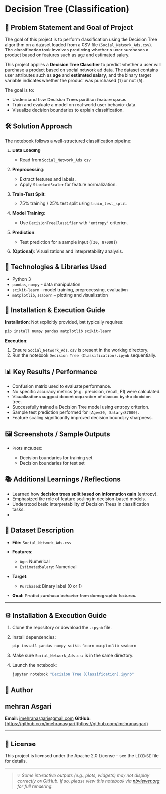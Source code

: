 # Decision Tree (Classification)

## 🧩 Problem Statement and Goal of Project

The goal of this project is to perform classification using the Decision Tree algorithm on a dataset loaded from a CSV file (`Social_Network_Ads.csv`). The classification task involves predicting whether a user purchases a product based on features such as age and estimated salary.

This project applies a **Decision Tree Classifier** to predict whether a user will purchase a product based on social network ad data. The dataset contains user attributes such as **age** and **estimated salary**, and the binary target variable indicates whether the product was purchased (`1`) or not (`0`).

The goal is to:

* Understand how Decision Trees partition feature space.
* Train and evaluate a model on real-world user behavior data.
* Visualize decision boundaries to explain classification.


## 🛠 Solution Approach

The notebook follows a well-structured classification pipeline:

1. **Data Loading**:

   * Read from `Social_Network_Ads.csv`
2. **Preprocessing**:

   * Extract features and labels.
   * Apply `StandardScaler` for feature normalization.
3. **Train-Test Split**:

   * 75% training / 25% test split using `train_test_split`.
4. **Model Training**:

   * Use `DecisionTreeClassifier` with `'entropy'` criterion.
5. **Prediction**:

   * Test prediction for a sample input (`[30, 87000]`)
6. **(Optional)**: Visualizations and interpretability analysis.

## 🧰 Technologies & Libraries Used

* Python 3
* `pandas`, `numpy` – data manipulation
* `scikit-learn` – model training, preprocessing, evaluation
* `matplotlib`, `seaborn` – plotting and visualization

## 🚀 Installation & Execution Guide

**Installation**: Not explicitly provided, but typically requires:

```bash
pip install numpy pandas matplotlib scikit-learn
```

**Execution**:

1. Ensure `Social_Network_Ads.csv` is present in the working directory.
2. Run the notebook `Decision Tree (Classification).ipynb` sequentially.

## 📊 Key Results / Performance

* Confusion matrix used to evaluate performance.
* No specific accuracy metrics (e.g., precision, recall, F1) were calculated.
* Visualizations suggest decent separation of classes by the decision tree.
* Successfully trained a Decision Tree model using entropy criterion.
* Sample test prediction performed for `[Age=30, Salary=87000]`.
* Feature scaling significantly improved decision boundary sharpness.

## 🖼️ Screenshots / Sample Outputs

* Plots included:

  * Decision boundaries for training set
  * Decision boundaries for test set

## 📚 Additional Learnings / Reflections

* Learned how **decision trees split based on information gain** (entropy).
* Emphasized the role of feature scaling in decision-based models.
* Understood basic interpretability of Decision Trees in classification tasks.
* 
## 📁 Dataset Description

* **File:** `Social_Network_Ads.csv`
* **Features**:

  * `Age`: Numerical
  * `EstimatedSalary`: Numerical
* **Target**:

  * `Purchased`: Binary label (0 or 1)
* **Goal**: Predict purchase behavior from demographic features.

---

## ⚙️ Installation & Execution Guide

1. Clone the repository or download the `.ipynb` file.
2. Install dependencies:

   ```bash
   pip install pandas numpy scikit-learn matplotlib seaborn
   ```
3. Make sure `Social_Network_Ads.csv` is in the same directory.
4. Launch the notebook:

   ```bash
   jupyter notebook "Decision Tree (Classification).ipynb"
   ```


## 👤 Author

## mehran Asgari

**Email:** [imehranasgari@gmail.com](mailto:imehranasgari@gmail.com)
**GitHub:** [https://github.com/imehranasgari](https://github.com/imehranasgari)

---

## 📄 License

This project is licensed under the Apache 2.0 License – see the `LICENSE` file for details.

---

> 💡 *Some interactive outputs (e.g., plots, widgets) may not display correctly on GitHub. If so, please view this notebook via [nbviewer.org](https://nbviewer.org) for full rendering.*


